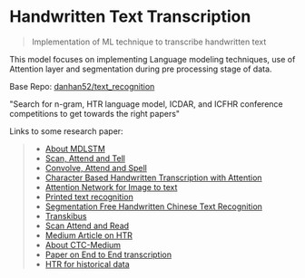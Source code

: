 # Handwritten Text Transcription

> Implementation of ML technique to transcribe handwritten text

This model focuses on implementing Language modeling techniques, use of Attention layer and segmentation during pre processing stage of data.

Base Repo: [danhan52/text_recognition](https://github.com/danhan52/text_recognition)

"Search for n-gram, HTR language model, ICDAR, and ICFHR conference competitions to get towards the right papers"

Links to some research paper:
> - [About MDLSTM](https://arxiv.org/pdf/0705.2011.pdf)
> - [Scan, Attend and Tell](http://www.tbluche.com/files/icdar17_sar.pdf)
> - [Convolve, Attend and Spell](http://www.cvc.uab.es/~marcal/pdfs/GCPR18.pdf)
> - [Character Based Handwritten Transcription with Attention](http://jasonvpoulos.com/papers/attn-networks.pdf)
> - [Attention Network for Image to text](http://www.tbluche.com/files/icdar17_sar.pdf)
> - [Printed text recognition](https://ieeexplore.ieee.org/document/8313738)
> - [Segmentation Free Handwritten Chinese Text Recognition](https://ieeexplore-ieee-org.ezp3.lib.umn.edu/stamp/stamp.jsp?tp=&arnumber=7333746&tag=1)
> - [Transkibus](https://ieeexplore.ieee.org/abstract/document/8270253)
> - [Scan Attend and Read](http://www.tbluche.com/scan_attend_read.html)
> - [Medium Article on HTR](https://towardsdatascience.com/build-a-handwritten-text-recognition-system-using-tensorflow-2326a3487cd5)
> - [About CTC-Medium](https://towardsdatascience.com/intuitively-understanding-connectionist-temporal-classification-3797e43a86c)
> - [Paper on End to End transcription](https://arxiv.org/abs/1604.08352)
> - [HTR for historical data](https://repositum.tuwien.ac.at/obvutwhs/download/pdf/2874742?originalFilename=true)


